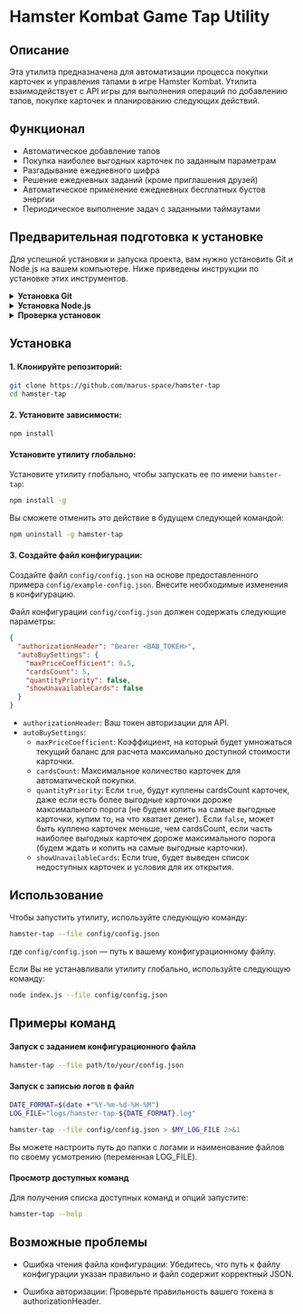 # Hamster Kombat Game Tap Utility

## Описание

Эта утилита предназначена для автоматизации процесса покупки карточек и управления тапами в игре Hamster Kombat. Утилита взаимодействует с API игры для выполнения операций по добавлению тапов, покупке карточек и планированию следующих действий. 

## Функционал

- Автоматическое добавление тапов
- Покупка наиболее выгодных карточек по заданным параметрам
- Разгадывание ежедневного шифра
- Решение ежедневных заданий (кроме приглашения друзей)
- Автоматическое применение ежедневных бесплатных бустов энергии
- Периодическое выполнение задач с заданными таймаутами

## Предварительная подготовка к установке

Для успешной установки и запуска проекта, вам нужно установить Git и Node.js на вашем компьютере. Ниже приведены инструкции по установке этих инструментов.

<details>
  <summary><b>Установка Git</b></summary>

  Git — это система контроля версий, которая позволяет отслеживать изменения в коде и работать совместно с другими разработчиками.

  ##### Установка Git на Windows

  1. Зайдите на [официальный сайт Git](https://git-scm.com/).
  2. Нажмите на кнопку "Download" и скачайте установочный файл для Windows.
  3. Запустите скачанный файл и следуйте инструкциям установщика. На этапе выбора компонентов рекомендуем оставить все по умолчанию.

  ##### Установка Git на macOS

  1. Откройте терминал.
  2. Введите следующую команду и нажмите Enter:
      ```sh
      brew install git
      ```
      Если у вас не установлен Homebrew, следуйте инструкциям на [официальном сайте Homebrew](https://brew.sh/) для его установки.

  ##### Установка Git на Linux

  Для Ubuntu/Debian:
  1. Откройте терминал.
  2. Введите следующую команду и нажмите Enter:
      ```sh
      sudo apt update
      sudo apt install git
      ```
</details>

<details>
  <summary><b>Установка Node.js</b></summary>

  Node.js — это JavaScript-окружение для серверного программирования, которое позволяет запускать JavaScript вне браузера. 

  ##### Установка Node.js на Windows и macOS

  1. Зайдите на [официальный сайт Node.js](https://nodejs.org/).
  2. Нажмите на кнопку "Download" и скачайте LTS-версию (рекомендуемая для большинства пользователей).
  3. Запустите скачанный файл и следуйте инструкциям установщика.

  ##### Установка Node.js на Linux

  Для Ubuntu/Debian:
  1. Откройте терминал.
  2. Введите следующие команды и нажмите Enter:
      ```sh
      curl -fsSL https://deb.nodesource.com/setup_lts.x | sudo -E bash -
      sudo apt-get install -y nodejs
      ```
</details>

<details>
  <summary><b>Проверка установок</b></summary>

  После установки Git и Node.js, откройте терминал (или командную строку на Windows) и выполните следующие команды, чтобы убедиться, что всё установлено правильно:

  ```sh
  git --version
  node --version
  npm --version
  ```

  Команды должны вывести версии установленных программ. Если это произошло, значит, установка прошла успешно.

  Теперь вы готовы к дальнейшей установке и настройке проекта.
</details>

## Установка

#### 1. Клонируйте репозиторий:

```bash
git clone https://github.com/marus-space/hamster-tap
cd hamster-tap
```

#### 2. Установите зависимости:

```bash
npm install
```

#### Установите утилиту глобально:

Установите утилиту глобально, чтобы запускать ее по имени `hamster-tap`:

```bash
npm install -g
```

Вы сможете отменить это действие в будущем следующей командой:

```bash
npm uninstall -g hamster-tap
```

#### 3. Создайте файл конфигурации:

Создайте файл `config/config.json` на основе предоставленного примера `config/example-config.json`. Внесите необходимые изменения в конфигурацию.

Файл конфигурации `config/config.json` должен содержать следующие параметры:

```json
{
  "authorizationHeader": "Bearer <ВАШ_ТОКЕН>",
  "autoBuySettings": {
    "maxPriceCoefficient": 0.5,
    "cardsCount": 5,
    "quantityPriority": false,
    "showUnavailableCards": false
  }
}
```

- `authorizationHeader`: Ваш токен авторизации для API.
- `autoBuySettings`:
  - `maxPriceCoefficient`: Коэффициент, на который будет умножаться текущий баланс для расчета максимально доступной стоимости карточки.
  - `cardsCount`: Максимальное количество карточек для автоматической покупки.
  - `quantityPriority`: Если `true`, будут куплены cardsCount карточек, даже если есть более выгодные карточки дороже максимального порога (не будем копить на самые выгодные карточки, купим то, на что хватает денег). Если `false`, может быть куплено карточек меньше, чем cardsCount, если часть наиболее выгодных карточек дороже максимального порога (будем ждать и копить на самые выгодные карточки).
  - `showUnavailableCards`: Если true, будет выведен список недоступных карточек и условия для их открытия.

## Использование

Чтобы запустить утилиту, используйте следующую команду:

```bash
hamster-tap --file config/config.json
```

где `config/config.json` — путь к вашему конфигурационному файлу.

Если Вы не устанавливали утилиту глобально, используйте следующую команду:

```bash
node index.js --file config/config.json
```

## Примеры команд

#### Запуск с заданием конфигурационного файла

```bash
hamster-tap --file path/to/your/config.json
```

#### Запуск с записью логов в файл

```bash
DATE_FORMAT=$(date +"%Y-%m-%d-%H-%M")               
LOG_FILE="logs/hamster-tap-${DATE_FORMAT}.log"

hamster-tap --file config/config.json > $MY_LOG_FILE 2>&1
```

Вы можете настроить путь до папки с логами и наименование файлов по своему усмотрению (переменная LOG_FILE).

#### Просмотр доступных команд

Для получения списка доступных команд и опций запустите:

```bash
hamster-tap --help
```

## Возможные проблемы

- Ошибка чтения файла конфигурации: Убедитесь, что путь к файлу конфигурации указан правильно и файл содержит корректный JSON.

- Ошибка авторизации: Проверьте правильность вашего токена в authorizationHeader.